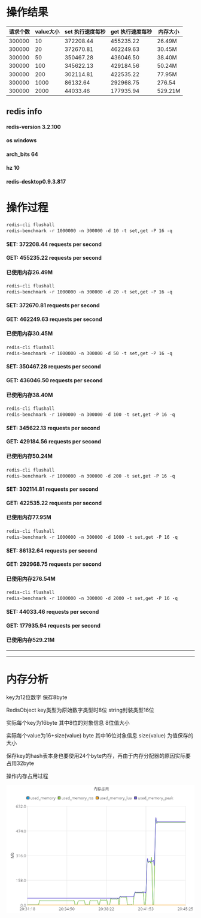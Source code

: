 
# 操作结果

| 请求个数               |value大小               |set 执行速度每秒        |get 执行速度每秒        |内存大小                |
| ----------------------| ---------------------- |---------------------- |---------------------- |---------------------- |
| 300000      | 10       |372208.44|455235.22|26.49M|
| 300000      | 20       |372670.81|462249.63|30.45M|
| 300000      | 50       |350467.28|436046.50|38.40M|
| 300000      | 100       |345622.13|429184.56|50.24M|
| 300000      | 200       |302114.81|422535.22|77.95M|
| 300000      | 1000       |86132.64|292968.75|276.54|
| 300000      | 2000       |44033.46|177935.94|529.21M|


## redis info
#### redis-version 3.2.100
#### os windows
#### arch_bits 64 
#### hz 10
#### redis-desktop0.9.3.817

# 操作过程
```
redis-cli flushall
redis-benchmark -r 1000000 -n 300000 -d 10 -t set,get -P 16 -q
```
#### SET: 372208.44 requests per second
#### GET: 455235.22 requests per second
#### 已使用内存26.49M

```
redis-cli flushall
redis-benchmark -r 1000000 -n 300000 -d 20 -t set,get -P 16 -q
```
#### SET: 372670.81 requests per second
#### GET: 462249.63 requests per second
#### 已使用内存30.45M

```
redis-cli flushall
redis-benchmark -r 1000000 -n 300000 -d 50 -t set,get -P 16 -q
```
#### SET: 350467.28 requests per second
#### GET: 436046.50 requests per second
#### 已使用内存38.40M

```
redis-cli flushall
redis-benchmark -r 1000000 -n 300000 -d 100 -t set,get -P 16 -q
```
#### SET: 345622.13 requests per second
#### GET: 429184.56 requests per second
#### 已使用内存50.24M
```
redis-cli flushall
redis-benchmark -r 1000000 -n 300000 -d 200 -t set,get -P 16 -q
```
#### SET: 302114.81 requests per second
#### GET: 422535.22 requests per second
#### 已使用内存77.95M

```
redis-cli flushall
redis-benchmark -r 1000000 -n 300000 -d 1000 -t set,get -P 16 -q
```
#### SET: 86132.64 requests per second
#### GET: 292968.75 requests per second
#### 已使用内存276.54M

```
redis-cli flushall
redis-benchmark -r 1000000 -n 300000 -d 2000 -t set,get -P 16 -q
```
#### SET: 44033.46 requests per second
#### GET: 177935.94 requests per second
#### 已使用内存529.21M


----------------------------------------------------------
----------------------------------------------------------



# 内存分析

key为12位数字 保存8byte

RedisObject key类型为原始数字类型时8位 string封装类型16位

实际每个key为16byte 其中8位的对象信息 8位值大小

实际每个value为16+size(value) byte 其中16位对象信息 size(value) 为值保存的大小

保存key的hash表本身也要使用24个byte内存，再由于内存分配器的原因实际要占用32byte


操作内存占用过程

![jemalloc内存使用图](./monitor.png)